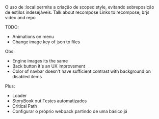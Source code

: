 O uso de :local permite a criação de scoped style, evitando sobreposição de estilos indesejáveis.
Talk about recompose
Links to recompose, brjs video and repo

TODO: 
  - Animations on menu
  - Change image key of json to files

Obs: 
  - Engine images its the same
  - Back button it's an UX improvement
  - Color of navbar doesn't have sufficient contrast with background on disabled items

Plus: 
  - Loader 
  - StoryBook out Testes automatizados 
  - Critical Path 
  - Configurar o próprio webpack partindo de uma básico já